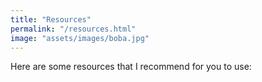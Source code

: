 ```yaml
---
title: "Resources"
permalink: "/resources.html"
image: "assets/images/boba.jpg"
---
```


Here are some resources that I recommend for you to use:

